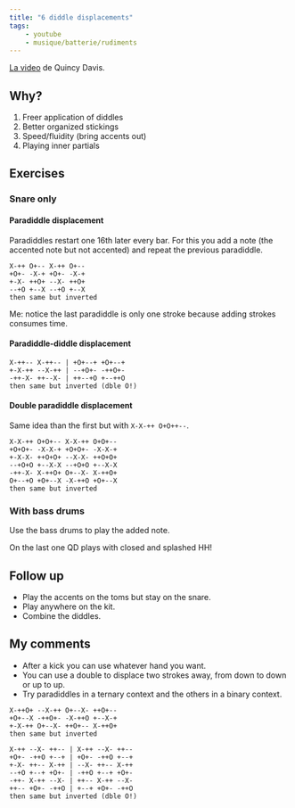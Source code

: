```yaml
---
title: "6 diddle displacements"
tags:
    - youtube
    - musique/batterie/rudiments
---
```


[La video](https://www.youtube.com/watch?v=gIKOwLqGgHM) de Quincy Davis.

## Why?

1. Freer application of diddles
2. Better organized stickings
3. Speed/fluidity (bring accents out)
4. Playing inner partials

## Exercises

### Snare only

#### Paradiddle displacement 

Paradiddles restart one 16th later every bar.
For this you add a note (the accented note
but not accented) and repeat the previous
paradiddle.

```
X-++ O+-- X-++ O+--
+O+- -X-+ +O+- -X-+
+-X- ++O+ --X- ++O+
--+O +--X --+O +--X
then same but inverted
```

Me: notice the last paradiddle is
only one stroke because adding strokes
consumes time.

#### Paradiddle-diddle displacement

```
X-++-- X-++-- | +O+--+ +O+--+
+-X-++ --X-++ | --+O+- -++O+-
-++-X- ++--X- | ++--+O +--++O
then same but inverted (dble O!)
```

#### Double paradiddle displacement

Same idea than the first but with
`X-X-++ O+O++--`.

```
X-X-++ O+O+-- X-X-++ O+O+--
+O+O+- -X-X-+ +O+O+- -X-X-+
+-X-X- ++O+O+ --X-X- ++O+O+
--+O+O +--X-X --+O+O +--X-X
-++-X- X-++O+ O+--X- X-++O+
O+--+O +O+--X -X-++O +O+--X
then same but inverted
```

### With bass drums

Use the bass drums to play the added note.

On the last one QD plays with closed and
splashed HH!

## Follow up

* Play the accents on the toms but stay
  on the snare.
* Play anywhere on the kit.
* Combine the diddles.

## My comments

* After a kick you can use whatever hand you want.
* You can use a double to displace two strokes away,
  from down to down or up to up.
* Try paradiddles in a ternary context and the others
  in a binary context.

```
X-++O+ --X-++ O+--X- ++O+--
+O+--X -++O+- -X-++O +--X-+
+-X-++ O+--X- ++O+-- X-++O+
then same but inverted
```

```
X-++ --X- ++-- | X-++ --X- ++--
+O+- -++O +--+ | +O+- -++O +--+
+-X- ++-- X-++ | --X- ++-- X-++
--+O +--+ +O+- | -++O +--+ +O+-
-++- X-++ --X- | ++-- X-++ --X-
++-- +O+- -++O | +--+ +O+- -++O
then same but inverted (dble O!)
```
